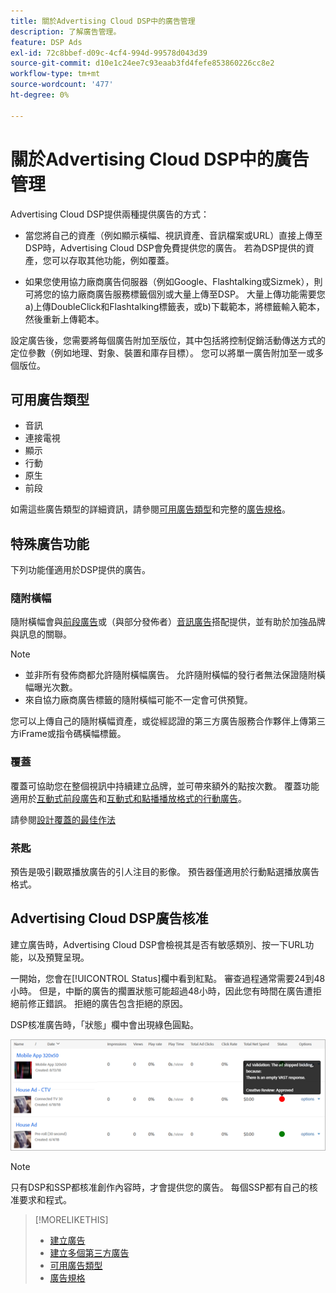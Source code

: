```yaml
---
title: 關於Advertising Cloud DSP中的廣告管理
description: 了解廣告管理。
feature: DSP Ads
exl-id: 72c8bbef-d09c-4cf4-994d-99578d043d39
source-git-commit: d10e1c24ee7c93eaab3fd4fefe853860226cc8e2
workflow-type: tm+mt
source-wordcount: '477'
ht-degree: 0%

---
```


# 關於Advertising Cloud DSP中的廣告管理

<!-- add "The Ads View (Dashboard?)" section -->

Advertising Cloud DSP提供兩種提供廣告的方式：

* 當您將自己的資產（例如顯示橫幅、視訊資產、音訊檔案或URL）直接上傳至DSP時，Advertising Cloud DSP會免費提供您的廣告。 若為DSP提供的資產，您可以存取其他功能，例如覆蓋。

* 如果您使用協力廠商廣告伺服器（例如Google、Flashtalking或Sizmek），則可將您的協力廠商廣告服務標籤個別或大量上傳至DSP。 大量上傳功能需要您a)上傳DoubleClick和Flashtalking標籤表，或b)下載範本，將標籤輸入範本，然後重新上傳範本。<!-- need a list of all supported third-party ad servers; see file in future-tbd folder -->

設定廣告後，您需要將每個廣告附加至版位，其中包括將控制促銷活動傳送方式的定位參數（例如地理、對象、裝置和庫存目標）。 您可以將單一廣告附加至一或多個版位。

## 可用廣告類型

* 音訊
* 連接電視
* 顯示
* 行動
* 原生
* 前段

如需這些廣告類型的詳細資訊，請參閱[可用廣告類型](ad-types.md)和完整的[廣告規格](/help/dsp/assets/ad-specs.pdf)。

## 特殊廣告功能

下列功能僅適用於DSP提供的廣告。

### 隨附橫幅

隨附橫幅會與[前段廣告](ad-settings-pre-roll.md)或（與部分發佈者）[音訊廣告](ad-settings-audio.md)搭配提供，並有助於加強品牌與訊息的關聯。

>[!NOTE]
>
>* 並非所有發佈商都允許隨附橫幅廣告。 允許隨附橫幅的發行者無法保證隨附橫幅曝光次數。
>* 來自協力廠商廣告標籤的隨附橫幅可能不一定會可供預覽。


您可以上傳自己的隨附橫幅資產，或從經認證的第三方廣告服務合作夥伴上傳第三方iFrame或指令碼橫幅標籤。

### 覆蓋

覆蓋可協助您在整個視訊中持續建立品牌，並可帶來額外的點按次數。 覆蓋功能適用於[互動式前段廣告](ad-settings-pre-roll.md)和[互動式和點播播放格式的行動廣告](ad-settings-mobile.md)。

請參閱[設計覆蓋的最佳作法](/help/dsp/campaign-management/ads/ad-best-practices-overlays.md)

### 茶匙

預告是吸引觀眾播放廣告的引人注目的影像。 預告器僅適用於行動點選播放廣告格式。

## Advertising Cloud DSP廣告核准

建立廣告時，Advertising Cloud DSP會檢視其是否有敏感類別、按一下URL功能，以及預覽呈現。

一開始，您會在[!UICONTROL Status]欄中看到紅點。 審查過程通常需要24到48小時。 但是，中斷的廣告的擱置狀態可能超過48小時，因此您有時間在廣告遭拒絕前修正錯誤。 拒絕的廣告包含拒絕的原因。

DSP核准廣告時，「狀態」欄中會出現綠色圓點。

![欄中的核准 [!UICONTROL Status] 指標](/help/dsp/assets/ad-approval-status.png)

>[!NOTE]
>
>只有DSP和SSP都核准創作內容時，才會提供您的廣告。 每個SSP都有自己的核准要求和程式。

>[!MORELIKETHIS]
>
>* [建立廣告](ad-create.md)
>* [建立多個第三方廣告](ad-create-third-party.md)
>* [可用廣告類型](ad-types.md)
>* [廣告規格](/help/dsp/assets/ad-specs.pdf)


